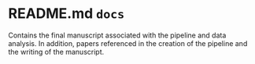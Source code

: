 # README.md `docs`
Contains the final manuscript  associated with the pipeline and data analysis. In addition, papers referenced in the creation of the pipeline and the writing of the manuscript.

